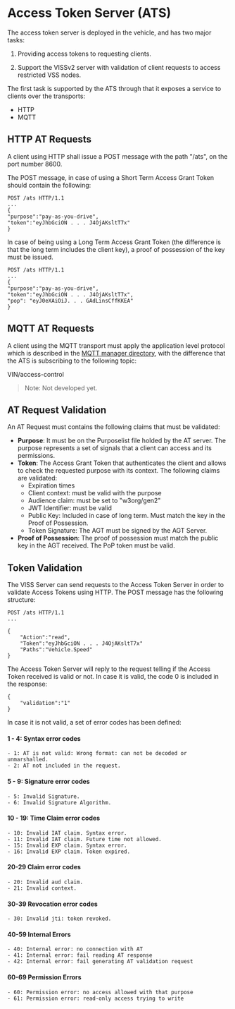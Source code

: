 # Access Token Server (ATS)

  The access token server is deployed in the vehicle, and has two major tasks:
  
1. Providing access tokens to requesting clients.

2. Support the VISSv2 server with validation of client requests to access restricted VSS nodes.

The first task is supported by the ATS through that it exposes a service to clients over the transports:

- HTTP
- MQTT


## HTTP AT Requests
 
A client using HTTP shall issue a POST message with the path "/ats", on the port number 8600.

The POST message, in case of using a Short Term Access Grant Token should contain the following:

```
POST /ats HTTP/1.1
...
{
"purpose":"pay-as-you-drive",
"token":"eyJhbGciON . . . J4OjAKsltT7x"
}
```

In case of being using a Long Term Access Grant Token (the difference is that the long term includes the client key), a proof of possession of the key must be issued.

```
POST /ats HTTP/1.1
...
{
"purpose":"pay-as-you-drive",
"token":"eyJhbGciON . . . J4OjAKsltT7x",
"pop": "eyJ0eXAiOiJ. . . GAdLinsCffKKEA"
}
```

## MQTT AT Requests

A client using the MQTT transport must apply the application level protocol which is described in the <a  href="https://github.com/MEAE-GOT/WAII/tree/master/server/mqtt_mgr">MQTT manager directory</a>, with the difference that the ATS is subscribing to the following topic:

VIN/access-control

> Note: Not developed yet.

## AT Request Validation
An AT Request must contains the following claims that must be validated:

- **Purpose**: It must be on the Purposelist file holded by the AT server. The purpose represents a set of signals that a client can access and its permissions.
- **Token**: The Access Grant Token that authenticates the client and allows to check the requested purpose with its context.  The following claims are validated:
	- Expiration times
	- Client context: must be valid with the purpose
	- Audience claim: must be set to "w3org/gen2"
	- JWT Identifier: must be valid
	- Public Key: Included in case of long term. Must match the key in the Proof of Possession.
	- Token Signature: The AGT must be signed by the AGT Server.
- **Proof of Possession**: The proof of possession must match the public key in the AGT received. The PoP token must be valid.

## Token Validation

The VISS Server can send requests to the Access Token Server in order to validate Access Tokens using HTTP. The POST message has the following structure:

```
POST /ats HTTP/1.1
...

{
	"Action":"read",
	"Token":"eyJhbGciON . . . J4OjAKsltT7x"
	"Paths":"Vehicle.Speed"
}
```


The Access Token Server will reply to the request telling if the Access Token received is valid or not. In case it is valid, the code 0 is included in the response:

```
{
	"validation":"1"
}
```

In case it is not valid, a set of error codes has been defined:

#### 1 - 4: Syntax error codes
	- 1: AT is not valid: Wrong format: can not be decoded or unmarshalled.
	- 2: AT not included in the request.
#### 5 - 9: Signature error codes
	- 5: Invalid Signature.
	- 6: Invalid Signature Algorithm.
#### 10 - 19: Time Claim error codes
	- 10: Invalid IAT claim. Syntax error.
	- 11: Invalid IAT claim. Future time not allowed.
	- 15: Invalid EXP claim. Syntax error.
	- 16: Invalid EXP claim. Token expired.
#### 20-29 Claim error codes
	- 20: Invalid aud claim.
	- 21: Invalid context.
#### 30-39 Revocation error codes
 	- 30: Invalid jti: token revoked. 
#### 40-59 Internal Errors
	- 40: Internal error: no connection with AT
	- 41: Internal error: fail reading AT response
	- 42: Internal error: fail generating AT validation request
#### 60-69 Permission Errors
	- 60: Permission error: no access allowed with that purpose
	- 61: Permission error: read-only access trying to write
